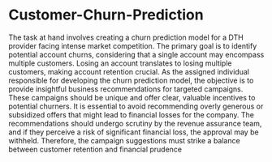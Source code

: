 # Customer-Churn-Prediction
The task at hand involves creating a churn prediction model for a DTH provider facing intense market competition. The primary goal is to identify potential account churns, considering that a single account may encompass multiple customers. Losing an account translates to losing multiple customers, making account retention crucial.
As the assigned individual responsible for developing the churn prediction model, the objective is to provide insightful business recommendations for targeted campaigns. These campaigns should be unique and offer clear, valuable incentives to potential churners. It is essential to avoid recommending overly generous or subsidized offers that might lead to financial losses for the company. The recommendations should undergo scrutiny by the revenue assurance team, and if they perceive a risk of significant financial loss, the approval may be withheld. Therefore, the campaign suggestions must strike a balance between customer retention and financial prudence
